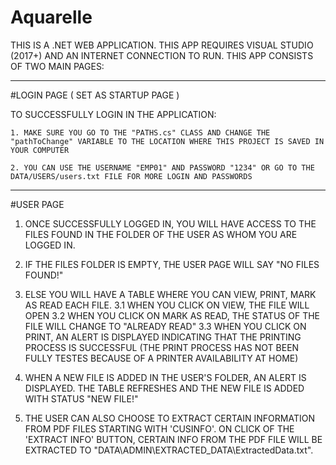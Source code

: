 # Aquarelle
THIS IS A .NET WEB APPLICATION.
THIS APP REQUIRES VISUAL STUDIO (2017+) AND AN INTERNET CONNECTION TO RUN.
THIS APP CONSISTS OF TWO MAIN PAGES:

-------------------------------------------------------------------------------------------------------------------------------------------------------  
#LOGIN PAGE ( SET AS STARTUP PAGE )

TO SUCCESSFULLY LOGIN IN THE APPLICATION:

    1. MAKE SURE YOU GO TO THE "PATHS.cs" CLASS AND CHANGE THE "pathToChange" VARIABLE TO THE LOCATION WHERE THIS PROJECT IS SAVED IN YOUR COMPUTER
    
    2. YOU CAN USE THE USERNAME "EMP01" AND PASSWORD "1234" OR GO TO THE DATA/USERS/users.txt FILE FOR MORE LOGIN AND PASSWORDS
    
-------------------------------------------------------------------------------------------------------------------------------------------------------    
    
#USER PAGE

  1. ONCE SUCCESSFULLY LOGGED IN, YOU WILL HAVE ACCESS TO THE FILES FOUND IN THE FOLDER OF THE USER AS WHOM YOU ARE LOGGED IN.
  
  2. IF THE FILES FOLDER IS EMPTY, THE USER PAGE WILL SAY "NO FILES FOUND!"
  
  3. ELSE YOU WILL HAVE A TABLE WHERE YOU CAN VIEW, PRINT, MARK AS READ EACH FILE.
    3.1 WHEN YOU CLICK ON VIEW, THE FILE WILL OPEN
    3.2 WHEN YOU CLICK ON MARK AS READ, THE STATUS OF THE FILE WILL CHANGE TO "ALREADY READ"
    3.3 WHEN YOU CLICK ON PRINT, AN ALERT IS DISPLAYED INDICATING THAT THE PRINTING PROCESS IS SUCCESSFUL (THE PRINT PROCESS HAS NOT BEEN FULLY TESTES BECAUSE OF A PRINTER AVAILABILITY AT HOME)
  
  4. WHEN A NEW FILE IS ADDED IN THE USER'S FOLDER, AN ALERT IS DISPLAYED. THE TABLE REFRESHES AND THE NEW FILE IS ADDED WITH STATUS "NEW FILE!"

  5. THE USER CAN ALSO CHOOSE TO EXTRACT CERTAIN INFORMATION FROM PDF FILES STARTING WITH 'CUSINFO'. ON CLICK OF THE 'EXTRACT INFO' BUTTON, CERTAIN INFO FROM THE PDF FILE WILL BE EXTRACTED TO "DATA\ADMIN\EXTRACTED_DATA\ExtractedData.txt".
